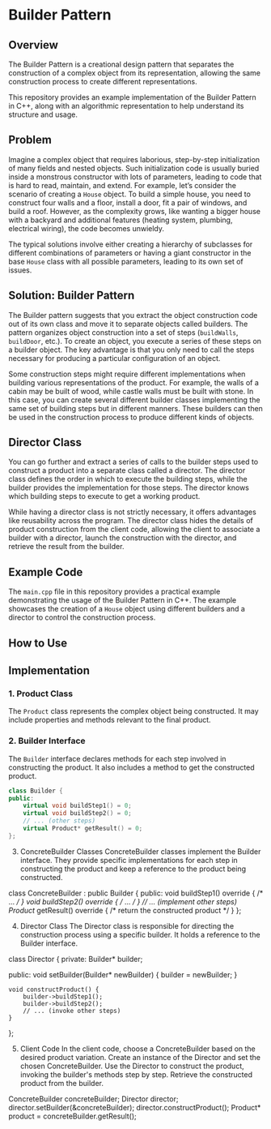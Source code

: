 # Builder Pattern

## Overview

The Builder Pattern is a creational design pattern that separates the construction of a complex object from its representation, allowing the same construction process to create different representations.

This repository provides an example implementation of the Builder Pattern in C++, along with an algorithmic representation to help understand its structure and usage.

## Problem

Imagine a complex object that requires laborious, step-by-step initialization of many fields and nested objects. Such initialization code is usually buried inside a monstrous constructor with lots of parameters, leading to code that is hard to read, maintain, and extend. For example, let’s consider the scenario of creating a `House` object. To build a simple house, you need to construct four walls and a floor, install a door, fit a pair of windows, and build a roof. However, as the complexity grows, like wanting a bigger house with a backyard and additional features (heating system, plumbing, electrical wiring), the code becomes unwieldy.

The typical solutions involve either creating a hierarchy of subclasses for different combinations of parameters or having a giant constructor in the base `House` class with all possible parameters, leading to its own set of issues.

## Solution: Builder Pattern

The Builder pattern suggests that you extract the object construction code out of its own class and move it to separate objects called builders. The pattern organizes object construction into a set of steps (`buildWalls`, `buildDoor`, etc.). To create an object, you execute a series of these steps on a builder object. The key advantage is that you only need to call the steps necessary for producing a particular configuration of an object.

Some construction steps might require different implementations when building various representations of the product. For example, the walls of a cabin may be built of wood, while castle walls must be built with stone. In this case, you can create several different builder classes implementing the same set of building steps but in different manners. These builders can then be used in the construction process to produce different kinds of objects.

## Director Class

You can go further and extract a series of calls to the builder steps used to construct a product into a separate class called a director. The director class defines the order in which to execute the building steps, while the builder provides the implementation for those steps. The director knows which building steps to execute to get a working product.

While having a director class is not strictly necessary, it offers advantages like reusability across the program. The director class hides the details of product construction from the client code, allowing the client to associate a builder with a director, launch the construction with the director, and retrieve the result from the builder.

## Example Code

The `main.cpp` file in this repository provides a practical example demonstrating the usage of the Builder Pattern in C++. The example showcases the creation of a `House` object using different builders and a director to control the construction process.

## How to Use
## Implementation

### 1. Product Class

The `Product` class represents the complex object being constructed. It may include properties and methods relevant to the final product.

### 2. Builder Interface

The `Builder` interface declares methods for each step involved in constructing the product. It also includes a method to get the constructed product.

```cpp
class Builder {
public:
    virtual void buildStep1() = 0;
    virtual void buildStep2() = 0;
    // ... (other steps)
    virtual Product* getResult() = 0;
};
```
3. ConcreteBuilder Classes
ConcreteBuilder classes implement the Builder interface. They provide specific implementations for each step in constructing the product and keep a reference to the product being constructed.

class ConcreteBuilder : public Builder {
public:
    void buildStep1() override { /* ... */ }
    void buildStep2() override { /* ... */ }
    // ... (implement other steps)
    Product* getResult() override { /* return the constructed product */ }
};

4. Director Class
The Director class is responsible for directing the construction process using a specific builder. It holds a reference to the Builder interface.

class Director {
private:
    Builder* builder;

public:
    void setBuilder(Builder* newBuilder) {
        builder = newBuilder;
    }

    void constructProduct() {
        builder->buildStep1();
        builder->buildStep2();
        // ... (invoke other steps)
    }
};

5. Client Code
In the client code, choose a ConcreteBuilder based on the desired product variation. Create an instance of the Director and set the chosen ConcreteBuilder. Use the Director to construct the product, invoking the builder's methods step by step. Retrieve the constructed product from the builder.

ConcreteBuilder concreteBuilder;
Director director;
director.setBuilder(&concreteBuilder);
director.constructProduct();
Product* product = concreteBuilder.getResult();


